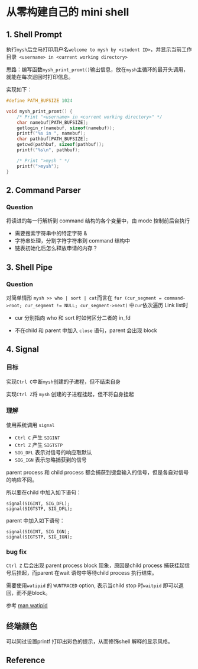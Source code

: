 # 从零构建自己的 mini shell

## 1. Shell Prompt

执行`mysh`后立马打印用户名`welcome to mysh by <student ID>`，并显示当前工作目录` <username> in <current working directory>`

思路：编写函数`mysh_print_promt()`输出信息，放在`mysh`主循环的最开头调用，就能在每次巡回时打印信息。

实现如下：

```C
#define PATH_BUFSIZE 1024

void mysh_print_promt() {
    /* Print "<username> in <current working directory>" */
    char namebuf[PATH_BUFSIZE];
    getlogin_r(namebuf, sizeof(namebuf));
    printf("%s in ", namebuf);
    char pathbuf[PATH_BUFSIZE];
    getcwd(pathbuf, sizeof(pathbuf));
    printf("%s\n", pathbuf);

    /* Print ">mysh " */
    printf(">mysh");
}
``````

## 2. Command Parser


### Question

将读进的每一行解析到 command 结构的各个变量中，由 mode 控制前后台执行
* 需要搜索字符串中的特定字符 & 
* 字符串处理，分割字符字符串到 command 结构中
* 链表初始化后怎么释放申请的内存？


## 3. Shell Pipe

### Question

对简单情形 `mysh >> who | sort | cat`而言在
`fur (cur_segment = command->root; cur_segment != NULL; cur_segment->next)`
中`cur`依次遍历 Link list时
* cur 分别指向 who 和 sort 时如何区分二者的 in_fd

* 不在child 和 parent 中加入 `close` 语句，parent 会出现 block

## 4. Signal

### 目标

实现`Ctrl C`中断`mysh`创建的子进程，但不结束自身

实现`Ctrl Z`将 `mysh` 创建的子进程挂起，但不将自身挂起

### 理解

使用系统调用 `signal`

* `Ctrl C` 产生 `SIGINT`
* `Ctrl Z` 产生 `SIGTSTP`
* `SIG_DFL` 表示对信号的响应取默认
* `SIG_IGN` 表示忽略捕获到的信号

parent process 和 child process 都会捕获到键盘输入的信号，但是各自对信号的响应不同。

所以要在child 中加入如下语句：

    signal(SIGINT, SIG_DFL);
    signal(SIGTSTP, SIG_DFL);

parent 中加入如下语句：

    signal(SIGINT, SIG_IGN);
    signal(SIGTSTP, SIG_IGN);

### bug fix

`Ctrl Z` 后会出现 parent process block 现象，原因是child process 捕获挂起信号后挂起，而parent 在wait 语句中等待child process 执行结束。

需要使用`watipid` 的 `WUNTRACED` option, 表示当child stop 时`waitpid` 即可以返回，而不是block。

参考 [man watipid](http://linux.die.net/man/2/waitpid)


## 终端颜色

可以同过设置printf 打印出彩色的提示，从而修饰shell 解释的显示风格。

## Reference


